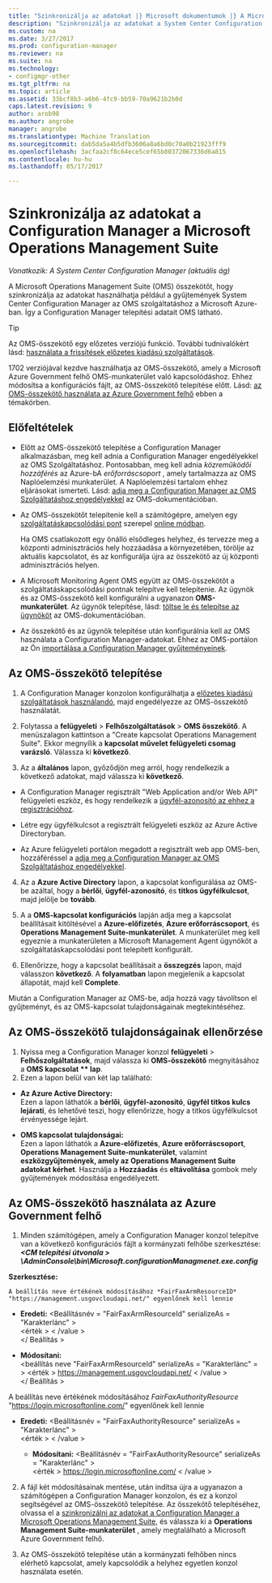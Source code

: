 ```yaml
---
title: "Szinkronizálja az adatokat |} Microsoft dokumentumok |} A Microsoft Operations Management Suite szolgáltatásban "
description: "Szinkronizálja az adatokat a System Center Configuration Manager a Microsoft Operations Management Suite szolgáltatásban."
ms.custom: na
ms.date: 3/27/2017
ms.prod: configuration-manager
ms.reviewer: na
ms.suite: na
ms.technology:
- configmgr-other
ms.tgt_pltfrm: na
ms.topic: article
ms.assetid: 33bcf8b3-a6b6-4fc9-bb59-70a9621b2b0d
caps.latest.revision: 9
author: arob98
ms.author: angrobe
manager: angrobe
ms.translationtype: Machine Translation
ms.sourcegitcommit: dab5da5a4b5dfb3606a8a6bd0c70a0b21923fff9
ms.openlocfilehash: 3acfaa2cf8c64ece5cef65b80372067336d6a815
ms.contentlocale: hu-hu
ms.lasthandoff: 05/17/2017

---
```



# <a name="sync-data-from-configuration-manager-to-the-microsoft-operations-management-suite"></a>Szinkronizálja az adatokat a Configuration Manager a Microsoft Operations Management Suite


*Vonatkozik: A System Center Configuration Manager (aktuális ág)*

A Microsoft Operations Management Suite (OMS) összekötőt, hogy szinkronizálja az adatokat használhatja például a gyűjtemények System Center Configuration Manager az OMS szolgáltatáshoz a Microsoft Azure-ban. Így a Configuration Manager telepítési adatait OMS látható.
> [!TIP]
> Az OMS-összekötő egy előzetes verziójú funkció. További tudnivalókért lásd: [használata a frissítések előzetes kiadású szolgáltatások](/sccm/core/servers/manage/pre-release-features).

1702 verziójával kezdve használhatja az OMS-összekötő, amely a Microsoft Azure Government felhő OMS-munkaterület való kapcsolódáshoz. Ehhez módosítsa a konfigurációs fájlt, az OMS-összekötő telepítése előtt. Lásd: [az OMS-összekötő használata az Azure Government felhő](#fairfaxconfig) ebben a témakörben.

## <a name="prerequisites"></a>Előfeltételek
- Előtt az OMS-összekötő telepítése a Configuration Manager alkalmazásban, meg kell adnia a Configuration Manager engedélyekkel az OMS Szolgáltatáshoz. Pontosabban, meg kell adnia *közreműködői hozzáférés* az Azure-bA *erőforráscsoport* , amely tartalmazza az OMS Naplóelemzési munkaterület. A Naplóelemzési tartalom ehhez eljárásokat ismerteti. Lásd: [adja meg a Configuration Manager az OMS Szolgáltatáshoz engedélyekkel](https://docs.microsoft.com/azure/log-analytics/log-analytics-sccm#provide-configuration-manager-with-permissions-to-oms) az OMS-dokumentációban.

- Az OMS-összekötőt telepítenie kell a számítógépre, amelyen egy [szolgáltatáskapcsolódási pont](/sccm/core/servers/deploy/configure/about-the-service-connection-point) szerepel [online módban](/sccm/core/servers/deploy/configure/about-the-service-connection-point#a-namebkmkmodesa-modes-of-operation).

  Ha OMS csatlakozott egy önálló elsődleges helyhez, és tervezze meg a központi adminisztrációs hely hozzáadása a környezetében, törölje az aktuális kapcsolatot, és az konfigurálja újra az összekötő az új központi adminisztrációs helyen.

- A Microsoft Monitoring Agent OMS együtt az OMS-összekötőt a szolgáltatáskapcsolódási pontnak telepítve kell telepítenie.  Az ügynök és az OMS-összekötő kell konfigurálni a ugyanazon **OMS-munkaterület**. Az ügynök telepítése, lásd: [töltse le és telepítse az ügynököt](https://docs.microsoft.com/azure/log-analytics/log-analytics-sccm#download-and-install-the-agent) az OMS-dokumentációban.

- Az összekötő és az ügynök telepítése után konfigurálnia kell az OMS használata a Configuration Manager-adatokat.  Ehhez az OMS-portálon az Ön [importálása a Configuration Manager gyűjteményeinek](https://docs.microsoft.com/azure/log-analytics/log-analytics-sccm#import-collections).



## <a name="install-the-oms-connector"></a>Az OMS-összekötő telepítése  
1. A Configuration Manager konzolon konfigurálhatja a [előzetes kiadású szolgáltatások használandó](/sccm/core/servers/manage/pre-release-features), majd engedélyezze az OMS-összekötő használatát.  

2. Folytassa a **felügyeleti** > **Felhőszolgáltatások** > **OMS összekötő**. A menüszalagon kattintson a "Create kapcsolat Operations Management Suite". Ekkor megnyílik a **kapcsolat művelet felügyeleti csomag varázsló**. Válassza ki **következő**.  


3.    Az a **általános** lapon, győződjön meg arról, hogy rendelkezik a következő adatokat, majd válassza ki **következő**.  
  - A Configuration Manager regisztrált "Web Application and/or Web API" felügyeleti eszköz, és hogy rendelkezik a [ügyfél-azonosító az ehhez a regisztrációhoz](https://docs.microsoft.com/azure/active-directory/develop/active-directory-integrating-applications).  
  - Létre egy ügyfélkulcsot a regisztrált felügyeleti eszköz az Azure Active Directoryban.  

  - Az Azure felügyeleti portálon megadott a regisztrált web app OMS-ben, hozzáféréssel a [adja meg a Configuration Manager az OMS Szolgáltatáshoz engedélyekkel](https://docs.microsoft.com/azure/log-analytics/log-analytics-sccm#provide-configuration-manager-with-permissions-to-oms).  

4.    Az a **Azure Active Directory** lapon, a kapcsolat konfigurálása az OMS-be azáltal, hogy a **bérlői**, **ügyfél-azonosító**, és **titkos ügyfélkulcsot**, majd jelölje be **tovább**.  

5.    A a **OMS-kapcsolat konfigurációs** lapján adja meg a kapcsolat beállításait kitöltésével a **Azure-előfizetés**, **Azure erőforráscsoport**, és **Operations Management Suite-munkaterület**.  A munkaterület meg kell egyeznie a munkaterületen a Microsoft Management Agent ügynököt a szolgáltatáskapcsolódási pont telepített konfigurált.  

6.    Ellenőrizze, hogy a kapcsolat beállításait a **összegzés** lapon, majd válasszon **következő**. A **folyamatban** lapon megjelenik a kapcsolat állapotát, majd kell **Complete**.

Miután a Configuration Manager az OMS-be, adja hozzá vagy távolítson el gyűjteményt, és az OMS-kapcsolat tulajdonságainak megtekintéséhez.

## <a name="verify-the-oms-connector-properties"></a>Az OMS-összekötő tulajdonságainak ellenőrzése
1.    Nyissa meg a Configuration Manager konzol **felügyeleti** > **Felhőszolgáltatások**, majd válassza ki **OMS-összekötő** megnyitásához a **OMS kapcsolat ** lap**.
2.    Ezen a lapon belül van két lap található:
  - **Az Azure Active Directory:**   
    Ezen a lapon láthatók a **bérlői**, **ügyfél-azonosító**, **ügyfél titkos kulcs lejárati**, és lehetővé teszi, hogy ellenőrizze, hogy a titkos ügyfélkulcsot érvényessége lejárt.

  - **OMS kapcsolat tulajdonságai:**  
    Ezen a lapon láthatók a **Azure-előfizetés**, **Azure erőforráscsoport**, **Operations Management Suite-munkaterület**, valamint **eszközgyűjtemények, amely az Operations Management Suite adatokat kérhet**. Használja a **Hozzáadás** és **eltávolítása** gombok mely gyűjtemények módosítása engedélyezett.

## <a name="fairfaxconfig"></a> Az OMS-összekötő használata az Azure Government felhő


1.  Minden számítógépen, amely a Configuration Manager konzol telepítve van a következő konfigurációs fájlt a kormányzati felhőbe szerkesztése:  ***&lt;CM telepítési útvonala > \AdminConsole\bin\Microsoft.configurationManagmenet.exe.config***

  **Szerkesztése:**

    A beállítás neve értékének módosításához *FairFaxArmResourceID* "https://management.usgovcloudapi.net/" egyenlőnek kell lennie

   - **Eredeti:** 
      &lt;Beállításnév = "FairFaxArmResourceId" serializeAs = "Karakterlánc" >   
      &lt;érték > &lt; /value >   
      &lt;/ Beállítás >

   - **Módosítani:**     
      &lt;beállítás neve "FairFaxArmResourceId" serializeAs = "Karakterlánc" = > &lt;érték > https://management.usgovcloudapi.net/ &lt; /value >  
      &lt;/ Beállítás >

  A beállítás neve értékének módosításához *FairFaxAuthorityResource* "https://login.microsoftonline.com/" egyenlőnek kell lennie

  - **Eredeti:** &lt;Beállításnév = "FairFaxAuthorityResource" serializeAs = "Karakterlánc" >   
    &lt;érték > &lt; /value >

    - **Módosítani:** &lt;Beállításnév = "FairFaxAuthorityResource" serializeAs = "Karakterlánc" >   
    &lt;érték > https://login.microsoftonline.com/ &lt; /value >

2.    A fájl két módosításainak mentése, után indítsa újra a ugyanazon a számítógépen a Configuration Manager konzolon, és ez a konzol segítségével az OMS-összekötő telepítése. Az összekötő telepítéséhez, olvassa el a [szinkronizálni az adatokat a Configuration Manager a Microsoft Operations Management Suite](/sccm/core/clients/manage/sync-data-microsoft-operations-management-suite), és válassza ki a **Operations Management Suite-munkaterület** , amely megtalálható a Microsoft Azure Government felhő.

3.    Az OMS-összekötő telepítése után a kormányzati felhőben nincs elérhető kapcsolat, amely kapcsolódik a helyhez egyetlen konzol használata esetén.

